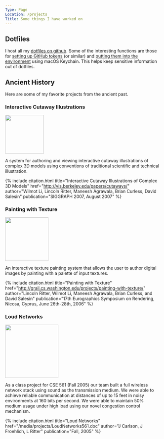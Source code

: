 ```yaml
---
Type: Page
Location: /projects
Title: Some things I have worked on
---
```


## Dotfiles

I host all my [dotfiles on github](https://github.com/lritter/dotfiles). Some of the interesting functions are those for [setting up GitHub tokens](https://github.com/lritter/dotfiles/blob/master/bin/setup_github_security_token.sh) (or similar) and [putting them into the environment](https://github.com/lritter/dotfiles/blob/master/bash/bash_env#L68) using macOS Keychain. This helps keep sensitive information out of dotfiles.

## Ancient History

Here are some of my favorite projects from the ancient past.

### Interactive Cutaway Illustrations
<img class="right_margin_item" src="/media/projects/wheelneck.png" style="height: 124.8px;"/>

A system for authoring and viewing interactive cutaway illustrations of complex 3D models using conventions of traditional scientific and technical illustration.

{%  include citation.html
    title="Interactive Cutaway Illustrations of Complex 3D Models"
    href="http://vis.berkeley.edu/papers/cutaways/"
    author="Wilmot Li, Lincoln Ritter, Maneesh Agrawala, Brian Curless, David Salesin"
    publication="SIGGRAPH 2007, August 2007"
%}

### Painting with Texture
<img class="right_margin_item" src="/media/projects/tree-result-thumbnail.png" style="height: 140.4px;"/>

An interactive texture painting system that allows the user to author digital images by painting with a palette of input textures.

{%  include citation.html
    title="Painting with Texture"
    href="http://grail.cs.washington.edu/projects/painting-with-texture/"
    author="Lincoln Ritter, Wilmot Li, Maneesh Agrawala, Brian Curless, and David Salesin"
    publication="17th Eurographics Symposium on Rendering, Nicosa, Cyprus, June 26th-28th, 2006"
%}


### Loud Networks

<img class="right_margin_item" src="/media/projects/loud_networks_screenshot.png" style="height: 171.6px; border:0; padding: 0;"/>

As a class project for CSE 561 (Fall 2005) our team built a full wireless network stack using sound as the transmission  medium. We were able to achieve reliable communication at distances of up to 15 feet in noisy environments at 160 bits per second. We were able to maintain 50% medium usage under high load using our novel congestion control mechanism.

{%  include citation.html
    title="Loud Networks"
    href="/media/projects/LoudNetworks561.doc"
    author="J Carlson, J Froehlich, L Ritter"
    publication="Fall, 2005"
%}